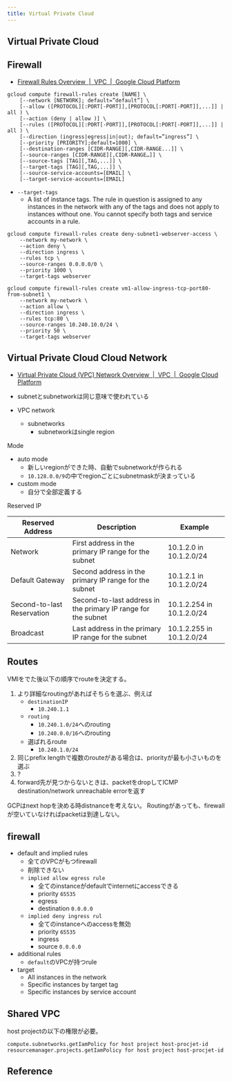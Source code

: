 ```yaml
---
title: Virtual Private Cloud
---
```


## Virtual Private Cloud


## Firewall
* [Firewall Rules Overview  |  VPC  |  Google Cloud Platform](https://cloud.google.com/vpc/docs/firewalls)


```
gcloud compute firewall-rules create [NAME] \
    [--network [NETWORK]; default=”default”] \
    [--allow ([PROTOCOL][:PORT[-PORT]],[PROTOCOL[:PORT[-PORT]],...]] | all ) \
    [--action (deny | allow )] \
    [--rules ([PROTOCOL][:PORT[-PORT]],[PROTOCOL[:PORT[-PORT]],...]] | all ) \
    [--direction (ingress|egress|in|out); default=”ingress”] \
    [--priority [PRIORITY];default=1000] \
    [--destination-ranges [CIDR-RANGE][,CIDR-RANGE...]] \
    [--source-ranges [CIDR-RANGE][,CIDR-RANGE…]] \
    [--source-tags [TAG][,TAG,...]] \
    [--target-tags [TAG][,TAG,...]] \
    [--source-service-accounts=[EMAIL] \
    [--target-service-accounts=[EMAIL]
```

* `--target-tags`
    * A list of instance tags. The rule in question is assigned to any instances in the network with any of the tags and does not apply to instances without one. You cannot specify both tags and service accounts in a rule.


```
gcloud compute firewall-rules create deny-subnet1-webserver-access \
    --network my-network \
    --action deny \
    --direction ingress \
    --rules tcp \
    --source-ranges 0.0.0.0/0 \
    --priority 1000 \
    --target-tags webserver
```

```
gcloud compute firewall-rules create vm1-allow-ingress-tcp-port80-from-subnet1 \
    --network my-network \
    --action allow \
    --direction ingress \
    --rules tcp:80 \
    --source-ranges 10.240.10.0/24 \
    --priority 50 \
    --target-tags webserver
```

## Virtual Private Cloud Cloud Network
* [Virtual Private Cloud (VPC) Network Overview  |  VPC  |  Google Cloud Platform](https://cloud.google.com/vpc/docs/vpc)

* subnetとsubnetworkは同じ意味で使われている
* VPC network
    * subnetworks
        * subnetworkはsingle region

Mode

* auto mode
    * 新しいregionができた時、自動でsubnetworkが作られる
    * `10.128.0.0/9`の中でregionごとにsubnetmaskが決まっている
* custom mode
    * 自分で全部定義する

Reserved IP

| Reserved Address           | Description                                                   | Example                   |
|----------------------------|---------------------------------------------------------------|---------------------------|
| Network                    | First address in the primary IP range for the subnet          | 10.1.2.0 in 10.1.2.0/24   |
| Default Gateway            | Second address in the primary IP range for the subnet         | 10.1.2.1 in 10.1.2.0/24   |
| Second-to-last Reservation | Second-to-last address in the primary IP range for the subnet | 10.1.2.254 in 10.1.2.0/24 |
| Broadcast                  | Last address in the primary IP range for the subnet           | 10.1.2.255 in 10.1.2.0/24 |

## Routes
VMIをでた後以下の順序でrouteを決定する。

1. より詳細なroutingがあればそちらを選ぶ、例えば
    * `destinationIP`
        * `10.240.1.1`
    * `routing`
        * `10.240.1.0/24`へのrouting
        * `10.240.0.0/16`へのrouting
    * 選ばれるroute
        * `10.240.1.0/24`
2. 同じprefix lengthで複数のrouteがある場合は、priorityが最も小さいものを選ぶ
3. ?
4. forward先が見つからないときは、packetをdropしてICMP destination/network unreachable errorを返す

GCPはnext hopを決める時distnanceを考えない。
Routingがあっても、firewallが空いていなければpacketは到達しない。


## firewall

* default and implied rules
    * 全てのVPCがもつfirewall
    * 削除できない
    * `implied allow egress rule`
        * 全てのinstanceがdefaultでinternetにaccessできる
        * priority `65535`
        * egress
        * destination `0.0.0.0`
    * `implied deny ingress rul`
        * 全てのinstanceへのaccessを無効
        * priority `65535`
        * ingress
        * source `0.0.0.0`
* additional rules
    * `default`のVPCが持つrule
* target
    * All instances in the network
    * Specific instances by target tag
    * Specific instances by service account



## Shared VPC
host projectの以下の権限が必要。

```
compute.subnetworks.getIamPolicy for host project host-procjet-id
resourcemanager.projects.getIamPolicy for host project host-procjet-id
```


## Reference

